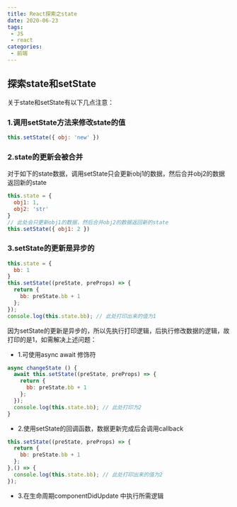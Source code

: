 ```yaml
---
title: React探索之state
date: 2020-06-23
tags:
 - JS
 - react
categories:
 - 前端
---
```


## 探索state和setState

关于state和setState有以下几点注意：

### 1.调用setState方法来修改state的值
```js
this.setState({ obj: 'new' })
```
### 2.state的更新会被合并
对于如下的state数据，调用setState只会更新obj1的数据，然后合并obj2的数据返回新的state
```js
this.state = {
  obj1: 1,
  obj2: 'str'
}
// 此处会只更新obj1的数据，然后合并obj2的数据返回新的state
this.setState({ obj1: 2 })
```
### 3.setState的更新是异步的
```js
this.state = {
  bb: 1
}
this.setState((preState, preProps) => {
  return {
    bb: preState.bb + 1
  };
});
console.log(this.state.bb); // 此处打印出来的值为1
```
因为setState的更新是异步的，所以先执行打印逻辑，后执行修改数据的逻辑，故打印的是1，如需解决上述问题：
* 1.可使用async await 修饰符
```js
async changeState () {
  await this.setState((preState, preProps) => {
    return {
      bb: preState.bb + 1
    };
  });
  console.log(this.state.bb); // 此处打印为2
}
```
* 2.使用setState的回调函数，数据更新完成后会调用callback
```js
this.setState((preState, preProps) => {
  return {
    bb: preState.bb + 1
  };
},() => {
  console.log(this.state.bb); // 此处打印出来的值为2
});
```
* 3.在生命周期componentDidUpdate 中执行所需逻辑